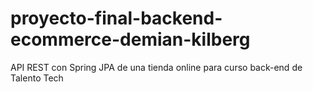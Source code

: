 # proyecto-final-backend-ecommerce-demian-kilberg
API REST con Spring JPA de una tienda online para curso back-end de Talento Tech
